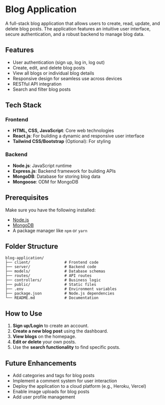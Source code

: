 
# Blog Application

A full-stack blog application that allows users to create, read, update, and delete blog posts. The application features an intuitive user interface, secure authentication, and a robust backend to manage blog data.

## Features

- User authentication (sign up, log in, log out)
- Create, edit, and delete blog posts
- View all blogs or individual blog details
- Responsive design for seamless use across devices
- RESTful API integration
- Search and filter blog posts

## Tech Stack

### Frontend
- **HTML, CSS, JavaScript**: Core web technologies
- **React.js**: For building a dynamic and responsive user interface
- **Tailwind CSS/Bootstrap** (Optional): For styling

### Backend
- **Node.js**: JavaScript runtime
- **Express.js**: Backend framework for building APIs
- **MongoDB**: Database for storing blog data
- **Mongoose**: ODM for MongoDB

## Prerequisites

Make sure you have the following installed:
- [Node.js](https://nodejs.org/)
- [MongoDB](https://www.mongodb.com/)
- A package manager like `npm` or `yarn`


## Folder Structure

```
blog-application/
├── client/               # Frontend code
├── server/               # Backend code
├── models/               # Database schemas
├── routes/               # API routes
├── controllers/          # Business logic
├── public/               # Static files
├── .env                  # Environment variables
├── package.json          # Node.js dependencies
└── README.md             # Documentation
```

## How to Use

1. **Sign up/Login** to create an account.
2. **Create a new blog post** using the dashboard.
3. **View blogs** on the homepage.
4. **Edit or delete** your own posts.
5. Use the **search functionality** to find specific posts.

## Future Enhancements

- Add categories and tags for blog posts
- Implement a comment system for user interaction
- Deploy the application to a cloud platform (e.g., Heroku, Vercel)
- Enable image uploads for blog posts
- Add user profile management

